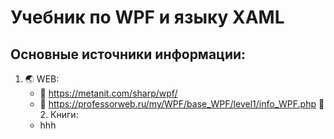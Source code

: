 # Учебник по WPF и языку XAML
## Основные источники информации:
1. :earth_asia: WEB:
   * :speech_balloon: https://metanit.com/sharp/wpf/
   * :speech_balloon: https://professorweb.ru/my/WPF/base_WPF/level1/info_WPF.php
:notebook: 2. Книги:
   * hhh

